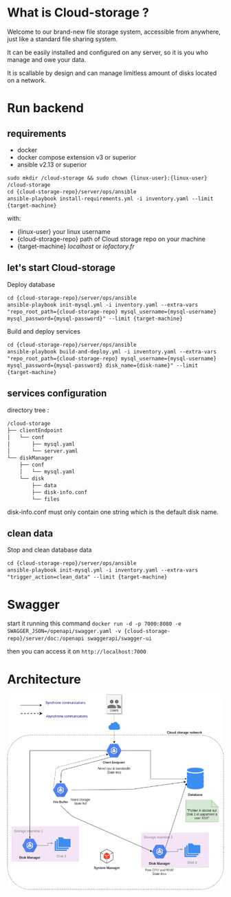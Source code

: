 # What is Cloud-storage ?

Welcome to our brand-new file storage system, accessible from anywhere, just like a standard file sharing system. 

It can be easily installed and configured on any server, so it is you who manage and owe your data.

It is scallable by design and can manage limitless amount of disks located on a network. 

# Run backend

## requirements

* docker
* docker compose extension v3 or superior
* ansible v2.13 or superior

```
sudo mkdir /cloud-storage && sudo chown {linux-user}:{linux-user} /cloud-storage
cd {cloud-storage-repo}/server/ops/ansible
ansible-playbook install-requirements.yml -i inventory.yaml --limit {target-machine}
```

with: 
- {linux-user} your linux username
- {cloud-storage-repo} path of Cloud storage repo on your machine
- {target-machine} *localhost* or *iofactory.fr*

## let's start Cloud-storage

Deploy database
```
cd {cloud-storage-repo}/server/ops/ansible
ansible-playbook init-mysql.yml -i inventory.yaml --extra-vars "repo_root_path={cloud-storage-repo} mysql_username={mysql-username} mysql_password={mysql-password}" --limit {target-machine}
```

Build and deploy services
```
cd {cloud-storage-repo}/server/ops/ansible
ansible-playbook build-and-deploy.yml -i inventory.yaml --extra-vars "repo_root_path={cloud-storage-repo} mysql_username={mysql-username} mysql_password={mysql-password} disk_name={disk-name}" --limit {target-machine}
```

## services configuration

directory tree :

```
/cloud-storage
├── clientEndpoint
│   └── conf
│       ├── mysql.yaml
│       └── server.yaml
└── diskManager
    ├── conf
    │   └── mysql.yaml
    └── disk
        ├── data
        ├── disk-info.conf
        └── files
```

disk-info.conf must only contain one string which is the default disk name.


## clean data

Stop and clean database data
```
cd {cloud-storage-repo}/server/ops/ansible
ansible-playbook init-mysql.yml -i inventory.yaml --extra-vars "trigger_action=clean_data" --limit {target-machine}
```

# Swagger

start it running this command
`docker run -d -p 7000:8080 -e SWAGGER_JSON=/openapi/swagger.yaml -v {cloud-storage-repo}/server/doc:/openapi swaggerapi/swagger-ui`

then you can access it on `http://localhost:7000`

# Architecture

![global architcture](doc/architecture.drawio.png)